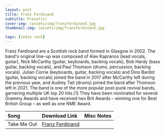 ```yaml
---
layout: post
title: Franz Ferdinand
subtitle: Preset(s)
cover-img: /assets/img/franzferdinand.jpg
thumbnail-img: /assets/img/franzferdinand.jpg

tags: [indie rock]
---
```


Franz Ferdinand are a Scottish rock band formed in Glasgow in 2002. The band's original line-up was composed of Alex Kapranos (lead vocals, guitar), Nick McCarthy (guitar, keyboards, backing vocals), Bob Hardy (bass guitar, backing vocals), and Paul Thomson (drums, percussion, backing vocals). Julian Corrie (keyboards, guitar, backing vocals) and Dino Bardot (guitar, backing vocals) joined the band in 2017 after McCarthy left during the previous year, and Audrey Tait (drums) joined the band after Thomson left in 2021. The band is one of the more popular post-punk revival bands, garnering multiple UK top 20 hits.[1] They have been nominated for several Grammy Awards and have received two Brit Awards – winning one for Best British Group – as well as one NME Award.

| Song | Download Link | Misc Notes |
| :------ |:--- |:--- |
| Take Me Out | <a href="https://github.com/JonathanHagen/jonathanhagen.github.io/blob/a2253881aa71ffb9e5dd90752004231aca57a0e8/presets/Franz%20Ferdinand.prst?raw=true" target="_blank" class="button">Franz Ferdinand</a> |  |
